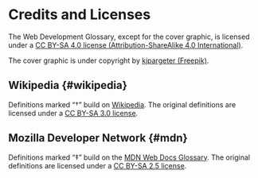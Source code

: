 # Credits and Licenses

The Web Development Glossary, except for the cover graphic, is licensed under a [CC BY-SA 4.0 license (Attribution-ShareAlike 4.0 International)](https://creativecommons.org/licenses/by-sa/4.0/).

The cover graphic is under copyright by [kjpargeter (Freepik)](https://www.freepik.com/kjpargeter).

## Wikipedia {#wikipedia}

Definitions marked “†” build on [Wikipedia](https://en.wikipedia.org/wiki/Main_Page). The original definitions are licensed under a [CC BY-SA 3.0 license](https://creativecommons.org/licenses/by-sa/3.0/).

## Mozilla Developer Network {#mdn}

Definitions marked “‡” build on the [MDN Web Docs Glossary](https://developer.mozilla.org/en-US/docs/Glossary). The original definitions are licensed under a [CC BY-SA 2.5 license](https://creativecommons.org/licenses/by-sa/2.5/).